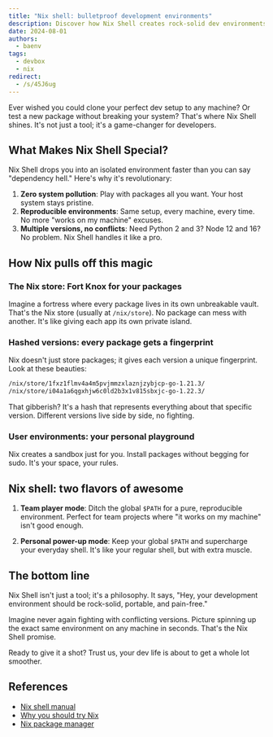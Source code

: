```yaml
---
title: "Nix shell: bulletproof development environments"
description: Discover how Nix Shell creates rock-solid dev environments that work everywhere, every time.
date: 2024-08-01
authors:
  - baenv
tags:
  - devbox
  - nix
redirect:
  - /s/45J6ug
---
```


Ever wished you could clone your perfect dev setup to any machine? Or test a new package without breaking your system? That's where Nix Shell shines. It's not just a tool; it's a game-changer for developers.

## What Makes Nix Shell Special?

Nix Shell drops you into an isolated environment faster than you can say "dependency hell." Here's why it's revolutionary:

1. **Zero system pollution**: Play with packages all you want. Your host system stays pristine.
2. **Reproducible environments**: Same setup, every machine, every time. No more "works on my machine" excuses.
3. **Multiple versions, no conflicts**: Need Python 2 and 3? Node 12 and 16? No problem. Nix Shell handles it like a pro.

## How Nix pulls off this magic

### The Nix store: Fort Knox for your packages

Imagine a fortress where every package lives in its own unbreakable vault. That's the Nix store (usually at `/nix/store`). No package can mess with another. It's like giving each app its own private island.

### Hashed versions: every package gets a fingerprint

Nix doesn't just store packages; it gives each version a unique fingerprint. Look at these beauties:

```bash
/nix/store/1fxz1flmv4a4m5pvjmmzxlaznjzybjcp-go-1.21.3/
/nix/store/i04a1a6qgxhjw6c0ld2b3x1v815sbxjc-go-1.22.3/
```

That gibberish? It's a hash that represents everything about that specific version. Different versions live side by side, no fighting.

### User environments: your personal playground

Nix creates a sandbox just for you. Install packages without begging for sudo. It's your space, your rules.

## Nix shell: two flavors of awesome

1. **Team player mode**: Ditch the global `$PATH` for a pure, reproducible environment. Perfect for team projects where "it works on my machine" isn't good enough.

2. **Personal power-up mode**: Keep your global `$PATH` and supercharge your everyday shell. It's like your regular shell, but with extra muscle.

## The bottom line

Nix Shell isn't just a tool; it's a philosophy. It says, "Hey, your development environment should be rock-solid, portable, and pain-free."

Imagine never again fighting with conflicting versions. Picture spinning up the exact same environment on any machine in seconds. That's the Nix Shell promise.

Ready to give it a shot? Trust us, your dev life is about to get a whole lot smoother.

## References

- [Nix shell manual](https://nix.dev/manual/nix/2.22/command-ref/nix-shell)
- [Why you should try Nix](https://nixos.org/guides/nix-pills/01-why-you-should-give-it-a-try)
- [Nix package manager](https://nixos.org/)
